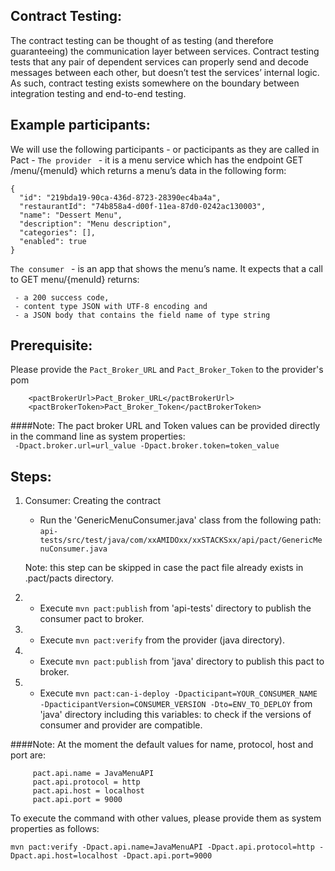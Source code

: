 ## Contract Testing:
The contract testing can be thought of as testing (and therefore guaranteeing) the communication layer between services. Contract testing tests that any pair of dependent services can properly send and decode messages between each other, but doesn’t test the services’ internal logic. As such, contract testing exists somewhere on the boundary between integration testing and end-to-end testing.

## Example participants:
We will use the following participants - or pacticipants as they are called in Pact -
   ``` The provider  ``` - it is a menu service which has the endpoint GET /menu/{menuId} which returns a menu’s data in the following form:
  
  ```
{
    "id": "219bda19-90ca-436d-8723-28390ec4ba4a",
    "restaurantId": "74b858a4-d00f-11ea-87d0-0242ac130003",
    "name": "Dessert Menu",
    "description": "Menu description",
    "categories": [],
    "enabled": true
}
  ``` 

 ``` The consumer  ``` - is an app that shows the menu’s name. 
 It expects that a call to GET menu/{menuId} returns:
```
 - a 200 success code,
 - content type JSON with UTF-8 encoding and
 - a JSON body that contains the field name of type string
```                     
  
  
## Prerequisite:
Please provide the ```Pact_Broker_URL``` and ```Pact_Broker_Token``` to the provider's pom
      
``` 
    <pactBrokerUrl>Pact_Broker_URL</pactBrokerUrl>
    <pactBrokerToken>Pact_Broker_Token</pactBrokerToken>
```    
####Note: The pact broker URL and Token values can be provided directly in the command line as system properties:  
``` -Dpact.broker.url=url_value -Dpact.broker.token=token_value```


## Steps:   
1. Consumer: Creating the contract
    - Run the 'GenericMenuConsumer.java' class from the following path:
    ```api-tests/src/test/java/com/xxAMIDOxx/xxSTACKSxx/api/pact/GenericMenuConsumer.java ```
    
    Note: this step can be skipped in case the pact file already exists in .pact/pacts directory.
2. - Execute  ```mvn pact:publish``` from 'api-tests' directory to publish the consumer pact to broker.
3. - Execute ```mvn pact:verify``` from the provider (java directory).
4. - Execute  ```mvn pact:publish``` from 'java' directory to publish this pact to broker.
5. - Execute  ```mvn pact:can-i-deploy -Dpacticipant=YOUR_CONSUMER_NAME -DpacticipantVersion=CONSUMER_VERSION -Dto=ENV_TO_DEPLOY``` from 'java' directory including this variables:
 to check if the versions of consumer and provider are compatible.    
 
 ####Note: At the moment the default values for name, protocol, host and port are:
 
         pact.api.name = JavaMenuAPI
         pact.api.protocol = http
         pact.api.host = localhost
         pact.api.port = 9000
To execute the command with other values, please provide them as system properties as follows:
  ```
  mvn pact:verify -Dpact.api.name=JavaMenuAPI -Dpact.api.protocol=http -Dpact.api.host=localhost -Dpact.api.port=9000
  ```
